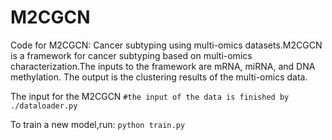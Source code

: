 # M2CGCN
Code for M2CGCN: Cancer subtyping using multi-omics datasets.M2CGCN is a framework for cancer subtyping based on multi-omics characterization.The inputs to the framework are mRNA, miRNA, and DNA methylation. The output is the clustering results of the multi-omics data.

The input for the M2CGCN
`#the input of the data is finished by ./dataloader.py`

To train a new model,run:
`python train.py`
